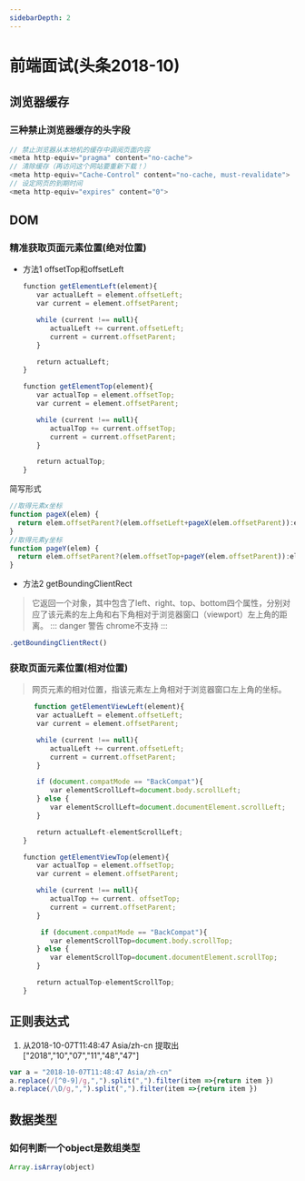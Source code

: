 ```yaml
---
sidebarDepth: 2
---
```

# 前端面试(头条2018-10)
## 浏览器缓存
### 三种禁止浏览器缓存的头字段
```js
// 禁止浏览器从本地机的缓存中调阅页面内容
<meta http-equiv="pragma" content="no-cache"> 
// 清除缓存（再访问这个网站要重新下载！）
<meta http-equiv="Cache-Control" content="no-cache, must-revalidate"> 
// 设定网页的到期时间
<meta http-equiv="expires" content="0">
```
## DOM
### 精准获取页面元素位置(绝对位置)
* 方法1 offsetTop和offsetLeft
```js
　　function getElementLeft(element){
　　　　var actualLeft = element.offsetLeft;
　　　　var current = element.offsetParent;

　　　　while (current !== null){
　　　　　　actualLeft += current.offsetLeft;
　　　　　　current = current.offsetParent;
　　　　}

　　　　return actualLeft;
　　}

　　function getElementTop(element){
　　　　var actualTop = element.offsetTop;
　　　　var current = element.offsetParent;

　　　　while (current !== null){
　　　　　　actualTop += current.offsetTop;
　　　　　　current = current.offsetParent;
　　　　}

　　　　return actualTop;
　　}

```
简写形式
```js
//取得元素x坐标  
function pageX(elem) {  
  return elem.offsetParent?(elem.offsetLeft+pageX(elem.offsetParent)):elem.offsetLeft;  
}  
//取得元素y坐标  
function pageY(elem) {  
  return elem.offsetParent?(elem.offsetTop+pageY(elem.offsetParent)):elem.offsetTop;  
}
```
* 方法2 getBoundingClientRect
>它返回一个对象，其中包含了left、right、top、bottom四个属性，分别对应了该元素的左上角和右下角相对于浏览器窗口（viewport）左上角的距离。
::: danger 警告
chrome不支持
:::
```js
.getBoundingClientRect()
```
### 获取页面元素位置(相对位置)
> 网页元素的相对位置，指该元素左上角相对于浏览器窗口左上角的坐标。

```js
      function getElementViewLeft(element){
　　　　var actualLeft = element.offsetLeft;
　　　　var current = element.offsetParent;

　　　　while (current !== null){
　　　　　　actualLeft += current.offsetLeft;
　　　　　　current = current.offsetParent;
　　　　}

　　　　if (document.compatMode == "BackCompat"){
　　　　　　var elementScrollLeft=document.body.scrollLeft;
　　　　} else {
　　　　　　var elementScrollLeft=document.documentElement.scrollLeft; 
　　　　}

　　　　return actualLeft-elementScrollLeft;
　　}

　　function getElementViewTop(element){
　　　　var actualTop = element.offsetTop;
　　　　var current = element.offsetParent;

　　　　while (current !== null){
　　　　　　actualTop += current. offsetTop;
　　　　　　current = current.offsetParent;
　　　　}

　　　　 if (document.compatMode == "BackCompat"){
　　　　　　var elementScrollTop=document.body.scrollTop;
　　　　} else {
　　　　　　var elementScrollTop=document.documentElement.scrollTop; 
　　　　}

　　　　return actualTop-elementScrollTop;
　　}
```
## 正则表达式
1. 从2018-10-07T11:48:47 Asia/zh-cn 提取出 ["2018","10","07","11","48","47"]
```js
var a = "2018-10-07T11:48:47 Asia/zh-cn"
a.replace(/[^0-9]/g,",").split(",").filter(item =>{return item })
a.replace(/\D/g,",").split(",").filter(item =>{return item })
```
## 数据类型
### 如何判断一个object是数组类型
```js
Array.isArray(object)
``` 